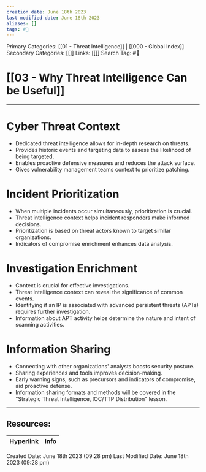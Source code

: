 ```yaml
---
creation date: June 18th 2023
last modified date: June 18th 2023
aliases: []
tags: #📖
---
```


Primary Categories: [[01 - Threat Intelligence]] | [[000 - Global Index]] 
Secondary Categories: [[]] 
Links: [[]] 
Search Tag: #📖  

# [[03 - Why Threat Intelligence Can be Useful]]  
---

# Cyber Threat Context

- Dedicated threat intelligence allows for in-depth research on threats.
- Provides historic events and targeting data to assess the likelihood of being targeted.
- Enables proactive defensive measures and reduces the attack surface.
- Gives vulnerability management teams context to prioritize patching.

# Incident Prioritization

- When multiple incidents occur simultaneously, prioritization is crucial.
- Threat intelligence context helps incident responders make informed decisions.
- Prioritization is based on threat actors known to target similar organizations.
- Indicators of compromise enrichment enhances data analysis.

# Investigation Enrichment

- Context is crucial for effective investigations.
- Threat intelligence context can reveal the significance of common events.
- Identifying if an IP is associated with advanced persistent threats (APTs) requires further investigation.
- Information about APT activity helps determine the nature and intent of scanning activities.

# Information Sharing

- Connecting with other organizations' analysts boosts security posture.
- Sharing experiences and tools improves decision-making.
- Early warning signs, such as precursors and indicators of compromise, aid proactive defense.
- Information sharing formats and methods will be covered in the "Strategic Threat Intelligence, IOC/TTP Distribution" lesson.


___

## Resources:

| Hyperlink | Info |
| --------- | ---- |


Created Date: June 18th 2023 (09:28 pm) 
Last Modified Date: June 18th 2023 (09:28 pm)
